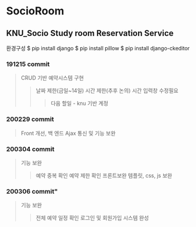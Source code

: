 # SocioRoom
## KNU_Socio Study room Reservation Service
환경구성
$ pip install django
$ pip install pillow
$ pip install django-ckeditor

### 191215 commit
>CRUD 기반 예약시스템 구현
>>날짜 제한(금일~14일)
>>시간 제한(추후 논의)
>>시간 입력창 수정필요
>>>다음 할일 - knu 기반 계정

### 200229 commit
>Front 개선, 백 엔드 Ajax 통신 및 기능 보완

### 200304 commit
>기능 보완
>>예약 중복 확인
>>예약 제한 확인
>프론트보완
>>템플릿, css, js 보완

### 200306 commit"
>기능 보완
>>전체 예약 일정 확인
>>로그인 및 회원가입 시스템 완성
